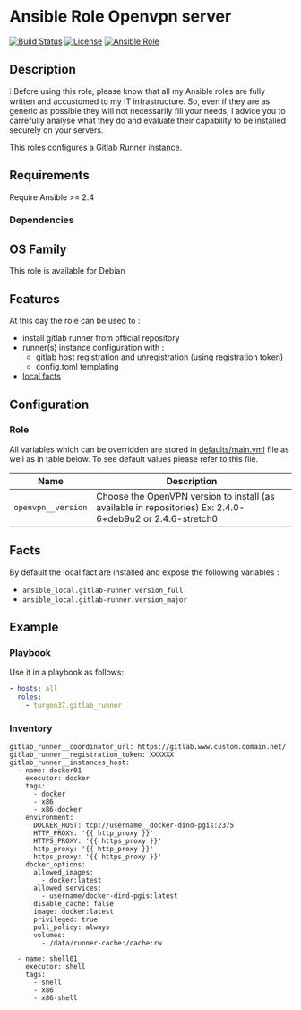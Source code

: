 Ansible Role Openvpn server
========

[![Build Status](https://travis-ci.org/Turgon37/ansible-gitlab-runner.svg?branch=master)](https://travis-ci.org/Turgon37/ansible-gitlab-runner)
[![License](https://img.shields.io/badge/license-MIT%20License-brightgreen.svg)](https://opensource.org/licenses/MIT)
[![Ansible Role](https://img.shields.io/badge/ansible%20role-Turgon37.gitlab_runner-blue.svg)](https://galaxy.ansible.com/Turgon37/gitlab_runner/)

## Description
    
:grey_exclamation: Before using this role, please know that all my Ansible roles are fully written and accustomed to my IT infrastructure. So, even if they are as generic as possible they will not necessarily fill your needs, I advice you to carrefully analyse what they do and evaluate their capability to be installed securely on your servers.

This roles configures a Gitlab Runner instance.

## Requirements

Require Ansible >= 2.4

### Dependencies


## OS Family

This role is available for Debian

## Features

At this day the role can be used to :

  * install gitlab runner from official repository
  * runner(s) instance configuration with :
      * gitlab host registration and unregistration (using registration token)
      * config.toml templating
  * [local facts](#facts)

## Configuration

### Role

All variables which can be overridden are stored in [defaults/main.yml](defaults/main.yml) file as well as in table below. To see default values please refer to this file.

| Name                          | Description                                                                                               |
| ----------------------------- | --------------------------------------------------------------------------------------------------------- |
| `openvpn__version`            | Choose the OpenVPN version to install (as available in repositories) Ex: 2.4.0-6+deb9u2 or 2.4.6-stretch0 |

## Facts

By default the local fact are installed and expose the following variables :

* ```ansible_local.gitlab-runner.version_full```
* ```ansible_local.gitlab-runner.version_major```


## Example

### Playbook

Use it in a playbook as follows:

```yaml
- hosts: all
  roles:
    - turgon37.gitlab_runner
```

### Inventory

```
gitlab_runner__coordinator_url: https://gitlab.www.custom.domain.net/
gitlab_runner__registration_token: XXXXXX
gitlab_runner__instances_host:
  - name: docker01
    executor: docker
    tags:
      - docker
      - x86
      - x86-docker
    environment:
      DOCKER_HOST: tcp://username__docker-dind-pgis:2375
      HTTP_PROXY: '{{ http_proxy }}'
      HTTPS_PROXY: '{{ https_proxy }}'
      http_proxy: '{{ http_proxy }}'
      https_proxy: '{{ https_proxy }}'
    docker_options:
      allowed_images:
        - docker:latest
      allowed_services:
        - username/docker-dind-pgis:latest
      disable_cache: false
      image: docker:latest
      privileged: true
      pull_policy: always
      volumes:
        - /data/runner-cache:/cache:rw

  - name: shell01
    executor: shell
    tags:
      - shell
      - x86
      - x86-shell
```
